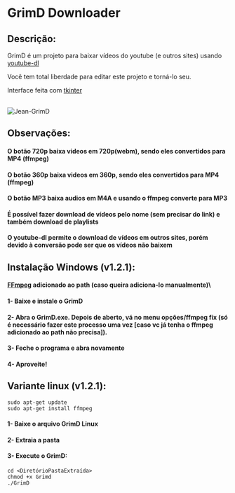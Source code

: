 # GrimD Downloader

## Descrição:

GrimD é um projeto para baixar vídeos do youtube (e outros sites) usando [youtube-dl](https://github.com/ytdl-org/youtube-dl)

Você tem total liberdade para editar este projeto e torná-lo seu.

Interface feita com [tkinter](https://docs.python.org/3/library/tkinter.html)

<div style="display: inline_block"><br>
 <img alt="Jean-GrimD" src="https://cdn.discordapp.com/attachments/733782835067879487/889618212445102080/ezgif.com-gif-maker_7.gif">
 </div>

## Observações:
#### O botão 720p baixa videos em 720p(webm), sendo eles convertidos para MP4 (ffmpeg)
#### O botão 360p baixa videos em 360p, sendo eles convertidos para MP4 (ffmpeg)
#### O botão MP3 baixa audios em M4A e usando o ffmpeg converte para MP3
#### É possível fazer download de vídeos pelo nome (sem precisar do link) e também download de playlists
#### O youtube-dl permite o download de vídeos em outros sites, porém devido à conversão pode ser que os vídeos não baixem


## Instalação Windows (v1.2.1):
#### [FFmpeg](https://ffmpeg.org/download.html) adicionado ao path (caso queira adiciona-lo manualmente)\

#### 1- Baixe e instale o GrimD
#### 2- Abra o GrimD.exe. Depois de aberto, vá no menu opções/ffmpeg fix (só é necessário fazer este processo uma vez [caso vc já tenha o ffmpeg adicionado ao path não precisa]).
#### 3- Feche o programa e abra novamente
#### 4- Aproveite!

## Variante linux (v1.2.1):
```
sudo apt-get update
sudo apt-get install ffmpeg
```
#### 1- Baixe o arquivo GrimD Linux
#### 2- Extraia a pasta
#### 3- Execute o GrimD:
```
cd <DiretórioPastaExtraída>
chmod +x Grimd
./GrimD
```
